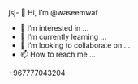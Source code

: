 jsj- 👋 Hi, I’m @waseemwaf
- 👀 I’m interested in ...
- 🌱 I’m currently learning ...
- 💞️ I’m looking to collaborate on ...
- 📫 How to reach me ...

<!---
waseemwaf/waseemwaf is a ✨ special ✨ repository because its `README.md` (this file) appears on your GitHub profile.
You can click the Preview link to take a look at your changes.
--->+967777043204
